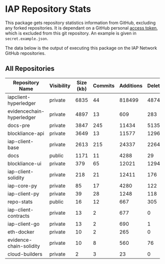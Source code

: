 # IAP Repository Stats

This package gets repository statistics information from GitHub, excluding any forked repositories. It is dependant on a GitHub personal [access token](https://github.com/settings/tokens), which is excluded from this git repository. An example is given in `secret.example.json`.

The data below is the output of executing this package on the IAP Network GitHub repositories.

## All Repositories

| Repository Name | Visibility | Size (kb) | Commits | Additions | Deletions | Authors |
| --------------- | ---------- | --------- | ------- | --------- | --------- | ------- |
iapclient-hyperledger | private | 6835 | 44 | 818499 | 487455 | 2
evidencechain-hyperledger | private | 4897 | 13 | 609 | 283 | 2
docs-pre | private | 3847 | 245 | 11434 | 5135 | 7
blockliance-api | private | 3649 | 13 | 11577 | 1296 | 3
iap-client-base | private | 2613 | 215 | 24337 | 2264 | 5
docs | public | 1171 | 11 | 4288 | 29 | 3
blockliance-ui | private | 379 | 65 | 12021 | 1294 | 4
iap-client-solidity | private | 218 | 21 | 12411 | 176 | 3
iap-core-py | private | 85 | 17 | 4280 | 122 | 2
iap-client-py | private | 39 | 28 | 1248 | 118 | 3
repo-stats | public | 16 | 12 | 667 | 305 | 1
iap-client-contracts | private | 13 | 2 | 677 | 0 | 2
iap-client-go | private | 13 | 2 | 690 | 1 | 2
eth-docker | private | 10 | 2 | 265 | 0 | 2
evidence-chain-solidity | private | 10 | 8 | 560 | 76 | 2
cloud-builders | private | 2 | 3 | 23 | 0 | 2

